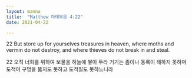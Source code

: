 ```yaml
---
layout: manna
title:  "Matthew 마태복음 4:22"
date: 2021-04-22

---
```

22 But store up for yourselves treasures in heaven, where moths and vermin do not destroy, and where thieves do not break in and steal.

22 오직 너희를 위하여 보물을 하늘에 쌓아 두라 거기는 좀이나 동록이 해하지 못하며 도적이 구멍을 뚫지도 못하고 도적질도 못하느니라
